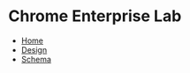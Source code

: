 # Chrome Enterprise Lab

* [Home](/README.md)
* [Design](/docs/README.md)
* [Schema](/schema/README.md)

[logo]: /docs/images/chrome-logo.png
[home]: /README.md

